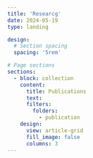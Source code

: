 ```yaml
---
title: 'Researcg'
date: 2024-05-19
type: landing

design:
  # Section spacing
  spacing: '5rem'

# Page sections
sections:
  - block: collection
    content:
      title: Publications
      text:
      filters:
        folders:
          - publication
    design:
      view: article-grid
      fill_image: false
      columns: 3
---
```

